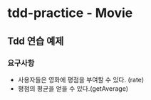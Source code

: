 # tdd-practice - Movie

## Tdd 연습 예제

### 요구사항
- 사용자들은 영화에 평점을 부여할 수 있다. (rate)
- 평점의 평균을 얻을 수 있다.(getAverage)